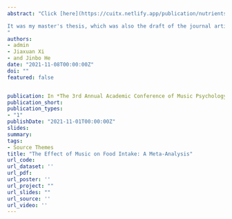 ```yaml
---
abstract: "Click [here](https://cuitx.netlify.app/publication/nutrients-meta/) for details.

It was my master's thesis, which was also the draft of the journal article *The Relationship between Music and Food Intake: A Systematic Review and Meta-Analysis*. The abstract was submitted to the conference in May, 2021, and was accepted in December, 2021. The journal article was published in July, 2021.
"
authors:
- admin
- Jiaxuan Xi
- and Jinbo He
date: "2021-11-08T00:00:00Z"
doi: ""
featured: false


publication: In *The 3rd Annual Academic Conference of Music Psychology Committee of Chinese Psychological Society*
publication_short:
publication_types:
- "1"
publishDate: "2021-11-01T00:00:00Z"
slides: 
summary:
tags:
- Source Themes
title: "The Effect of Music on Food Intake: A Meta-Analysis"
url_code:
url_dataset: ''
url_pdf: 
url_poster: ''
url_project: ""
url_slides: ""
url_source: ''
url_video: ''
---
```



